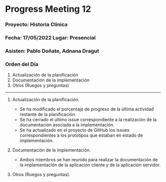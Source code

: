 # Progress Meeting 12
### Proyecto: Historia Clínica
### Fecha: 17/05/2022 Lugar: Presencial
### Asisten: Pablo Doñate, Adnana Dragut

### Orden del Día

  1. Actualización de la planificación
  2. Documentación de la implementación
  3. Otros (Ruegos y preguntas)
 --- 
  1. Actualización de la planificación.
     * Se ha modificado el porcentaje de progreso de la última actividad restante de la planificación.
     * Se ha cerrado el último issue correspondiente a la realización de la documentación asociada a la implementación.
     * Se ha actualizado en el proyecto de GitHub los issues correspondientes a los prototipos que estaban en estado de implementación.
        
  2. Documentación de la implementación.
     * Ambos miembros se han reunido para realizar la documentación de la implementación de la aplicación cliente y de la aplicación servidor.
  
  3. Otros (Ruegos y preguntas).
